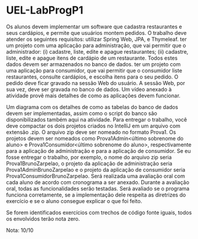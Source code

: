 # UEL-LabProgP1

Os alunos devem implementar um software que cadastra restaurantes e seus cardápios, e permite que usuários montem pedidos. O trabalho deve atender os seguintes requisitos:
utilizar Spring Web, JPA, e Thymeleaf.
ter um projeto com uma aplicação para administração, que vai permitir que o administrador: (i) cadastre, liste, edite e apague restaurantes; (ii) cadastre, liste, edite e apague itens de cardápio de um restaurante. Todos estes dados devem ser armazenados no banco de dados. 
ter um projeto com uma aplicação para consumidor, que vai permitir que o consumidor liste restaurantes, consulte cardápios, e escolha itens para o seu pedido. O pedido deve ficar gravado na sessão Web do usuário. A sessão Web, por sua vez, deve ser gravada no banco de dados. 
Um vídeo anexado à atividade provê mais detalhes de como as aplicações devem funcionar. 

Um diagrama com os detalhes de como as tabelas do banco de dados devem ser implementadas, assim como o script do banco são disponibilizados também aqui na atividade. 
Para entregar o trabalho, você deve compactar os dois projetos criados no IntelliJ em um arquivo com extensão .zip. O arquivo zip deve ser nomeado no formato Prova1<primeiro nome do aluno><ultimo sobrenome do aluno>. Os projetos devem ser nomeados como Prova1Admin<primeiro nome do aluno><último sobrenome do aluno> e Prova1Consumidor<primeiro nome do aluno><último sobrenome do aluno>, respectivamente para a aplicação de administração e para a aplicação de consumidor. Se eu fosse entregar o trabalho, por exemplo, o nome do arquivo zip seria Prova1BrunoZarpelao, o projeto da aplicação de administração seria Prova1AdminBrunoZarpelao e o projeto da aplicação de consumidor seria Prova1ConsumidorBrunoZarpelao.
Será realizada uma avaliação oral com cada aluno de acordo com cronograma a ser anexado. Durante a avaliação oral, todas as funcionalidades serão testadas. Será avaliado se o programa funciona corretamente, se a implementação dele respeita as diretrizes do exercício e se o aluno consegue explicar o que foi feito.

Se forem identificados exercícios com trechos de código fonte iguais, todos os envolvidos terão nota zero.

Nota: 10/10
